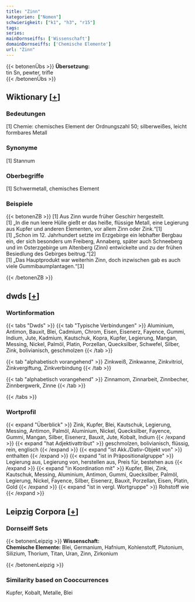 ```yaml
---
title: "Zinn"
kategorien: ["Nomen"]
schwierigkeit: ["k1", "h3", "r15"]
tags:
series:
mainDornseiffs: ['Wissenschaft']
domainDornseiffs: ['Chemische Elemente']
url: "Zinn"
---
```


{{< betonenÜbs >}}
**Übersetzung:**  
tin Sn, pewter, trifle  
{{< /betonenÜbs >}}

## Wiktionary [[+](https://de.wiktionary.org/wiki/Zinn)]

### Bedeutungen
[1] Chemie: chemisches Element der Ordnungszahl 50; silberweißes, leicht formbares Metall  

### Synonyme
[1] Stannum  

### Oberbegriffe
[1] Schwermetall, chemisches Element  

### Beispiele
{{< betonenZB >}}
[1] Aus Zinn wurde früher Geschirr hergestellt.  
[1] „In die nun leere Hülle gießt er das heiße, flüssige Metall, eine Legierung aus Kupfer und anderen Elementen, vor allem Zinn oder Zink.“[1]  
[1] „Schon im 12. Jahrhundert setzte im Erzgebirge ein lebhafter Bergbau ein, der sich besonders um Freiberg, Annaberg, später auch Schneeberg und im Osterzgebirge um Altenberg (Zinn) entwickelte und zu der frühen Besiedlung des Gebirges beitrug.“[2]  
[1] „Das Hauptprodukt war weiterhin Zinn, doch inzwischen gab es auch viele Gummibaumplantagen.“[3]  

{{< /betonenZB >}}


## dwds [[+](https://www.dwds.de/wb/Zinn)]

### Wortinformation
{{< tabs "Dwds" >}}
{{< tab "Typische Verbindungen" >}}
Aluminium, Antimon, Bauxit, Blei, Cadmium, Chrom, Eisen, Eisenerz, Fayence, Gummi, Indium, Jute, Kadmium, Kautschuk, Kopra, Kupfer, Legierung, Mangan, Messing, Nickel, Palmöl, Platin, Porzellan, Quecksilber, Schwefel, Silber, Zink, bolivianisch, geschmolzen
{{< /tab >}}

{{< tab "alphabetisch vorangehend" >}}
Zinkweiß, Zinkwanne, Zinkvitriol, Zinkvergiftung, Zinkverbindung
{{< /tab >}}

{{< tab "alphabetisch vorangehend" >}}
Zinnamom, Zinnarbeit, Zinnbecher, Zinnbergwerk, Zinne
{{< /tab >}}

{{< /tabs >}}

### Wortprofil
{{< expand "Überblick" >}} Zink, Kupfer, Blei, Kautschuk, Legierung, Messing, Antimon, Palmöl, Aluminium, Nickel, Quecksilber, Fayence, Gummi, Mangan, Silber, Eisenerz, Bauxit, Jute, Kobalt, Indium {{< /expand >}}
{{< expand "hat Adjektivattribut" >}} geschmolzen, bolivianisch, flüssig, rein, englisch {{< /expand >}}
{{< expand "ist Akk./Dativ-Objekt von" >}} enthalten {{< /expand >}}
{{< expand "ist in Präpositionalgruppe" >}} Legierung aus, Legierung von, herstellen aus, Preis für, bestehen aus {{< /expand >}}
{{< expand "in Koordination mit" >}} Kupfer, Blei, Zink, Kautschuk, Messing, Aluminium, Antimon, Gummi, Quecksilber, Palmöl, Legierung, Nickel, Fayence, Silber, Eisenerz, Bauxit, Porzellan, Eisen, Platin, Gold {{< /expand >}}
{{< expand "ist in vergl. Wortgruppe" >}} Rohstoff wie {{< /expand >}}

## Leipzig Corpora [[+](https://corpora.uni-leipzig.de/en/res?word=Zinn&corpusId=deu_newscrawl-public_2018)]

### Dornseiff Sets
{{< betonenLeipzig >}}
**Wissenschaft:**  
**Chemische Elemente:** Blei, Germanium, Hafnium, Kohlenstoff, Plutonium, Silizium, Thorium, Titan, Uran, Zinn, Zirkonium  

{{< /betonenLeipzig >}}

### Similarity based on Cooccurrences
Kupfer, Kobalt, Metalle, Blei

